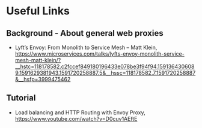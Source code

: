 # Useful Links

## Background - About general web proxies

- Lyft’s Envoy: From Monolith to Service Mesh – Matt Klein, <https://www.microservices.com/talks/lyfts-envoy-monolith-service-mesh-matt-klein/?__hstc=118178582.c2fccef849180196433e078be3f94f94.1591364306089.1591629381943.1591720258887.5&__hssc=118178582.7.1591720258887&__hsfp=3999475462>

## Tutorial

- Load balancing and HTTP Routing with Envoy Proxy, <https://www.youtube.com/watch?v=D0cuv1AEftE>
